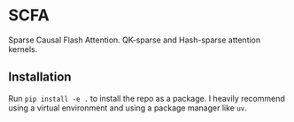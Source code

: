 # SCFA
Sparse Causal Flash Attention. QK-sparse and Hash-sparse attention kernels.

## Installation
Run `pip install -e .` to install the repo as a package. I heavily recommend using a virtual environment and using a package manager like `uv`.
